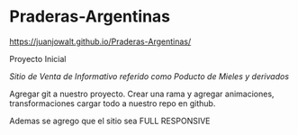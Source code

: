 # Praderas-Argentinas
https://juanjowalt.github.io/Praderas-Argentinas/

Proyecto Inicial

*Sitio de Venta de Informativo referido como Poducto de Mieles y derivados*

Agregar git a nuestro proyecto. Crear una rama y agregar animaciones, transformaciones cargar todo a nuestro repo en github.

Ademas se agrego que el sitio sea FULL RESPONSIVE



